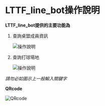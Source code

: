 # LTTF_line_bot操作說明

**LTTF_line_bot提供的主要功能為**

1. 查詢桌盟成員資訊

   ![操作說明](https://imgur.com/a/2IdHn3g)

2. 查詢打球場地

   ![操作說明](https://imgur.com/a/4nqz1a8)

*請勿必如圖示上一般輸入關鍵字*



**QRcode**

![QRcode](https://imgur.com/a/snWQc9K)

